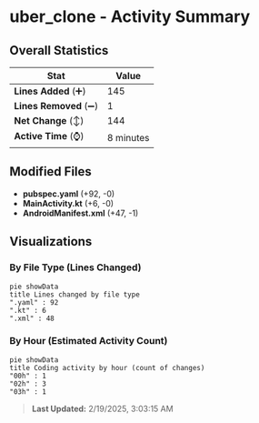 # uber_clone - Activity Summary 

## Overall Statistics

| Stat                   | Value                                                             |
| ---------------------- | ----------------------------------------------------------------- |
| **Lines Added** (➕)   | 145                                          |
| **Lines Removed** (➖) | 1                                        |
| **Net Change** (↕)    | 144                |
| **Active Time** (⌚)   | 8 minutes |


## Modified Files
- **pubspec.yaml** (+92, -0)
- **MainActivity.kt** (+6, -0)
- **AndroidManifest.xml** (+47, -1)

## Visualizations

### By File Type (Lines Changed)

```mermaid
pie showData
title Lines changed by file type
".yaml" : 92
".kt" : 6
".xml" : 48
```

### By Hour (Estimated Activity Count)

```mermaid
pie showData
title Coding activity by hour (count of changes)
"00h" : 1
"02h" : 3
"03h" : 1
```


> **Last Updated:** 2/19/2025, 3:03:15 AM